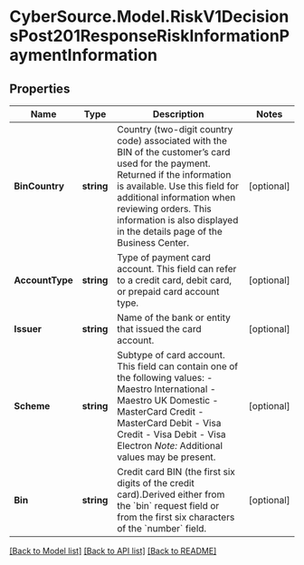 # CyberSource.Model.RiskV1DecisionsPost201ResponseRiskInformationPaymentInformation
## Properties

Name | Type | Description | Notes
------------ | ------------- | ------------- | -------------
**BinCountry** | **string** | Country (two-digit country code) associated with the BIN of the customer’s card used for the payment. Returned if the information is available. Use this field for additional information when reviewing orders. This information is also displayed in the details page of the Business Center.  | [optional] 
**AccountType** | **string** | Type of payment card account. This field can refer to a credit card, debit card, or prepaid card account type.  | [optional] 
**Issuer** | **string** | Name of the bank or entity that issued the card account. | [optional] 
**Scheme** | **string** | Subtype of card account. This field can contain one of the following values: - Maestro International - Maestro UK Domestic - MasterCard Credit - MasterCard Debit - Visa Credit - Visa Debit - Visa Electron *Note:* Additional values may be present.  | [optional] 
**Bin** | **string** | Credit card BIN (the first six digits of the credit card).Derived either from the &#x60;bin&#x60; request field or from the first six characters of the &#x60;number&#x60; field.  | [optional] 

[[Back to Model list]](../README.md#documentation-for-models) [[Back to API list]](../README.md#documentation-for-api-endpoints) [[Back to README]](../README.md)

